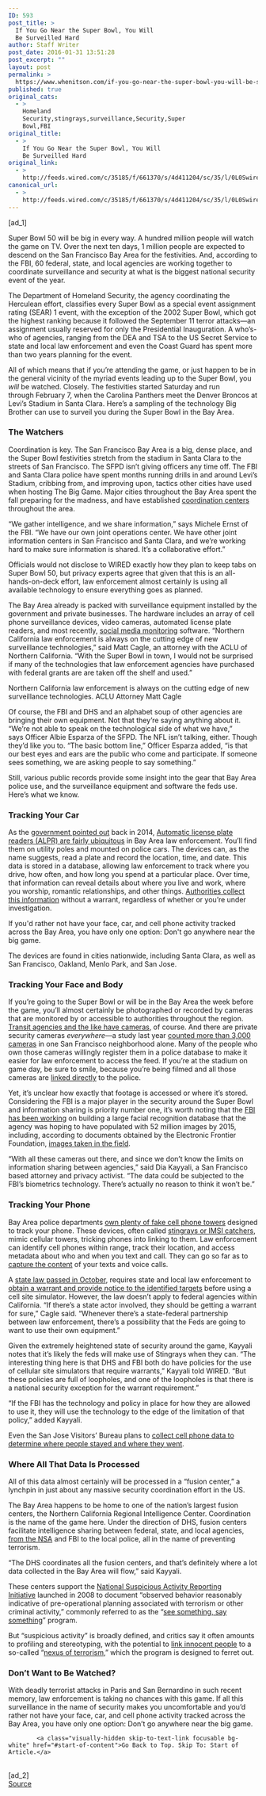 ```yaml
---
ID: 593
post_title: >
  If You Go Near the Super Bowl, You Will
  Be Surveilled Hard
author: Staff Writer
post_date: 2016-01-31 13:51:28
post_excerpt: ""
layout: post
permalink: >
  https://www.whenitson.com/if-you-go-near-the-super-bowl-you-will-be-surveilled-hard/
published: true
original_cats:
  - >
    Homeland
    Security,stingrays,surveillance,Security,Super
    Bowl,FBI
original_title:
  - >
    If You Go Near the Super Bowl, You Will
    Be Surveilled Hard
original_link:
  - >
    http://feeds.wired.com/c/35185/f/661370/s/4d411204/sc/35/l/0L0Swired0N0C20A160C0A10Cgovs0Eplan0Ekeep0Esuper0Ebowl0Esafe0Emassive0Esurveillance0C/story01.htm
canonical_url:
  - >
    http://feeds.wired.com/c/35185/f/661370/s/4d411204/sc/35/l/0L0Swired0N0C20A160C0A10Cgovs0Eplan0Ekeep0Esuper0Ebowl0Esafe0Emassive0Esurveillance0C/story01.htm
---
```

 [ad_1]
<br><div id="start-of-content"><p>Super Bowl 50 will be big in every way. A hundred million people will watch the game on TV. Over the next ten days, 1 million people are expected to descend on the San Francisco Bay Area for the festivities. And, according to the FBI, 60 federal, state, and local agencies are working together to coordinate surveillance and security at what is the biggest national security event of the year. </p>
<p>The Department of Homeland Security, the agency coordinating the Herculean effort, classifies every Super Bowl as a special event assignment rating (SEAR) 1 event, with the exception of the 2002 Super Bowl, which got the highest ranking because it followed the September 11 terror attacks—an assignment usually reserved for only the Presidential Inauguration. A who’s-who of agencies, ranging from the DEA and TSA to the US Secret Service to state and local law enforcement and even the Coast Guard has spent more than two years planning for the event.</p>
<p>All of which means that if you’re attending the game, or just happen to be in the general vicinity of the myriad events leading up to the Super Bowl, you <em>will</em> be watched. Closely. The festivities started Saturday and run through February 7, when the Carolina Panthers meet the Denver Broncos at Levi’s Stadium in Santa Clara. Here’s a sampling of the technology Big Brother can use to surveil you during the Super Bowl in the Bay Area.</p>
<h3>The Watchers</h3>
<p>Coordination is key. The San Francisco Bay Area is a big, dense place, and the Super Bowl festivities stretch from the stadium in Santa Clara to the streets of San Francisco. The SFPD isn’t giving officers any time off. The FBI and Santa Clara police have spent months running drills in and around Levi’s Stadium, cribbing from, and improving upon, tactics other cities have used when hosting The Big Game. Major cities throughout the Bay Area spent the fall preparing for the madness, and have established <a href="http://www.sfgate.com/bayarea/article/FBI-s-covert-Super-Bowl-50-command-center-up-6791437.php">coordination centers</a> throughout the area.</p>
<p>“We gather intelligence, and we share information,” says Michele Ernst of the FBI. “We have our own joint operations center. We have other joint information centers in San Francisco and Santa Clara, and we’re working hard to make sure information is shared. It’s a collaborative effort.”</p>
<p>Officials would not disclose to WIRED exactly how they plan to keep tabs on Super Bowl 50, but privacy experts agree that given that this is an all-hands-on-deck effort, law enforcement almost certainly is using all available technology to ensure everything goes as planned.</p>
<p>The Bay Area already is packed with surveillance equipment installed by the government and private businesses. The hardware includes an array of cell phone surveillance devices, video cameras, automated license plate readers, and most recently, <a href="http://mic.com/articles/132756/social-media-surveillance-could-have-a-devastating-impact-on-free-speech-here-s-why#.y4rio4VGv:">social media monitoring</a> software. “Northern California law enforcement is always on the cutting edge of new surveillance technologies,” said Matt Cagle, an attorney with the ACLU of Northern California. “With the Super Bowl in town, I would not be surprised if many of the technologies that law enforcement agencies have purchased with federal grants are are taken off the shelf and used.”</p>
<p data-js="fader" class="pullquote carve fader">
	Northern California law enforcement is always on the cutting edge of new surveillance technologies.	<span class="attribution">ACLU Attorney Matt Cagle</span>
</p>

<p>Of course, the FBI and DHS and an alphabet soup of other agencies are bringing their own equipment. Not that they’re saying anything about it. “We’re not able to speak on the technological side of what we have,” says Officer Albie Esparza of the SFPD. The NFL isn’t talking, either. Though they’d like you to.  “The basic bottom line,” Officer Esparza added, “is that our best eyes and ears are the public who come and participate. If someone sees something, we are asking people to say something.”</p>
<p>Still, various public records provide some insight into the gear that Bay Area police use, and the surveillance equipment and software the feds use. Here’s what we know.</p>
<h3>Tracking Your Car</h3>
<p>As the <a href="http://www.bauasi.org/sites/default/files/resources/061214%20Agenda%20Item%204%20NCRIC%20Annual%20Report%20Appendix%20A.pdf">government pointed out</a> back in 2014, <a href="http://www.wired.com/2015/05/even-fbi-privacy-concerns-license-plate-readers/">Automatic license plate readers (ALPR) are fairly ubiquitous</a> in Bay Area law enforcement. You’ll find them on utility poles and mounted on police cars. The devices can, as the name suggests, read a plate and record the location, time, and date. This data is stored in a database, allowing law enforcement to track where you drive, how often, and how long you spend at a particular place. Over time, that information can reveal details about where you live and work, where you worship, romantic relationships, and other things. <a href="https://www.eff.org/deeplinks/2014/09/secrecy-trumps-public-debate-new-ruling-las-license-plate-readers" target="_blank">Authorities collect this information</a> without a warrant, regardless of whether or you’re under investigation.</p>
<p data-js="fader" class="pullquote carve fader">
	If you'd rather not have your face, car, and cell phone activity tracked across the Bay Area, you have only one option: Don't go anywhere near the big game.	<span class="attribution"/>
</p>

<p>The devices are found in cities nationwide, including Santa Clara, as well as San Francisco, Oakland, Menlo Park, and San Jose.</p>
<h3>Tracking Your Face and Body</h3>
<p>If you’re going to the Super Bowl or will be in the Bay Area the week before the game, you’ll almost certainly be photographed or recorded by cameras that are monitored by or accessible to authorities throughout the region. <a href="http://www.sfweekly.com/thesnitch/2016/01/25/muni-wants-facial-recognition-technology-for-its-traffic-cameras">Transit agencies and the like have cameras</a>, of course. And there are private security cameras <em>everywhere</em>—a study last year <a href="http://sanfrancisco.cbslocal.com/2015/09/24/san-francisco-surveillance-camera-tenderloin/">counted more than 3,000 cameras</a> in one San Francisco neighborhood alone. Many of the people who own those cameras willingly register them in a police database to make it easier for law enforcement to access the feed. If you’re at the stadium on game day, be sure to smile, because you’re being filmed and all those cameras are <a href="http://www.nbcbayarea.com/news/local/State-of-the-Art-Security-Technology-at-Levis-Stadium-in-Time-for-Super-Bowl-50-330016471.html">linked directly</a> to the police.</p>
<p>Yet, it’s unclear how exactly that footage is accessed or where it’s stored. Considering the FBI is a major player in the security around the Super Bowl and information sharing is priority number one, it’s worth noting that the <a href="https://www.eff.org/deeplinks/2015/09/little-fanfare-fbi-ramps-biometrics-programs-yet-again-part-2">FBI has been working</a> on building a large facial recognition database that the agency was hoping to have populated with 52 million images by 2015, including, according to documents obtained by the Electronic Frontier Foundation, <a href="https://www.eff.org/deeplinks/2015/09/little-fanfare-fbi-ramps-biometrics-programs-yet-again-part-2">images taken in the field</a>.</p>
<p>“With all these cameras out there, and since we don’t know the limits on information sharing between agencies,” said Dia Kayyali, a San Francisco based attorney and privacy activist. “The data could be subjected to the FBI’s biometrics technology. There’s actually no reason to think it won’t be.”</p>
<h3>Tracking Your Phone</h3>
<p>Bay Area police departments <a href="http://www.abc10.com/story/news/investigations/watchdog/2014/03/06/5-california-law-enforcement-agencies-connected-to-stingrays/6147381/">own plenty of fake cell phone towers</a> designed to track your phone. These devices, often called <a href="http://www.wired.com/2013/04/verizon-rigmaiden-aircard/">stingrays or IMSI catchers</a>, mimic cellular towers, tricking phones into linking to them. Law enforcement can identify cell phones within range, track their location, and access metadata about who and when you text and call. They can go so far as to <a href="http://www.wired.com/2015/10/stingray-government-spy-tools-can-record-calls-new-documents-confirm/">capture the content</a> of your texts and voice calls.</p>
<p>A <a href="http://www.wired.com/2015/10/california-now-nations-best-digital-privacy-law/">state law passed in October</a>, requires state and local law enforcement to <a href="https://leginfo.legislature.ca.gov/faces/billNavClient.xhtml?bill_id=201520160SB178">obtain a warrant and provide notice to the identified targets</a> before using a cell site simulator. However, the law doesn’t apply to federal agencies within California. “If there’s a state actor involved, they should be getting a warrant for sure,” Cagle said. “Whenever there’s a state-federal partnership between law enforcement, there’s a possibility that the Feds are going to want to use their own equipment.”</p>
<p>Given the extremely heightened state of security around the game, Kayyali notes that it’s likely the feds will make use of Stingrays when they can. “The interesting thing here is that DHS and FBI both do have policies for the use of cellular site simulators that require warrants,” Kayyali told WIRED. “But these policies are full of loopholes, and one of the loopholes is that there is a national security exception for the warrant requirement.” </p>
<p>“If the FBI has the technology and policy in place for how they are allowed to use it, they will use the technology to the edge of the limitation of that policy,” added Kayyali. </p>
<p>Even the San Jose Visitors’ Bureau plans to <a href="http://sanfrancisco.cbslocal.com/2016/01/20/san-jose-will-track-hundreds-of-thousands-of-cellphones-during-super-bowl-50-week/">collect cell phone data to determine where people stayed and where they went</a>.</p>
<h3>Where All That Data Is Processed</h3>
<p>All of this data almost certainly will be processed in a “fusion center,” a lynchpin in just about any massive security coordination effort in the US.</p>
<p>The Bay Area happens to be home to one of the nation’s largest fusion centers, the Northern California Regional Intelligence Center. Coordination is the name of the game here. Under the direction of DHS, fusion centers facilitate intelligence sharing between federal, state, and local agencies, <a href="http://www.nytimes.com/2014/03/12/us/how-a-courts-secret-evolution-extended-spies-reach.html?_r=0">from the NSA</a> and FBI to the local police, all in the name of preventing terrorism. </p>
<p>“The DHS coordinates all the fusion centers, and that’s definitely where a lot data collected in the Bay Area will flow,” said Kayyali.</p>
<p>These centers support the <a href="https://nsi.ncirc.gov/about_nsi.aspx">National Suspicious Activity Reporting Initiative</a> launched in 2008 to document “observed behavior reasonably indicative of pre-operational planning associated with terrorism or other criminal activity,” commonly referred to as the “<a href="http://www.dhs.gov/see-something-say-something" target="_blank">see something, say something</a>” program.</p>
<p>But “suspicious activity” is broadly defined, and critics say it often amounts to profiling and stereotyping, with the potential to <a href="https://www.aclunc.org/blog/suspicious-activity-reports-go-court">link innocent people</a> to a so-called “<a href="https://nsi.ncirc.gov/about_nsi.aspx?AspxAutoDetectCookieSupport=1" target="_blank">nexus of terrorism</a>,” which the program is designed to ferret out.</p>
<h3>Don’t Want to Be Watched?</h3>
<p>With deadly terrorist attacks in Paris and San Bernardino in such recent memory, law enforcement is taking no chances with this game. If all this surveillance in the name of security makes you uncomfortable and you’d rather not have your face, car, and cell phone activity tracked across the Bay Area, you have only one option: Don’t go anywhere near the big game.</p>

			<a class="visually-hidden skip-to-text-link focusable bg-white" href="#start-of-content">Go Back to Top. Skip To: Start of Article.</a>

			
</div>
<br>[ad_2]
<br><a href="http://feeds.wired.com/c/35185/f/661370/s/4d411204/sc/35/l/0L0Swired0N0C20A160C0A10Cgovs0Eplan0Ekeep0Esuper0Ebowl0Esafe0Emassive0Esurveillance0C/story01.htm">Source </a>